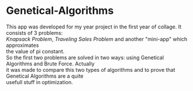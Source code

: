 # Genetical-Algorithms

This app was developed for my year project in the first year of collage. It consists of 3 problems:<br>
<i>Knapsack Problem</i>, <i>Traveling Sales Problem</i> and another "mini-app" which approximates<br>
the value of pi constant.<br>
So the first two problems are solved in two ways: using Genetical Algorithms and Brute Force. Actually<br>
it was made to compare this two types of algorithms and to prove that Genetical Algorithms are a quite<br>
usefull stuff in optimization.


